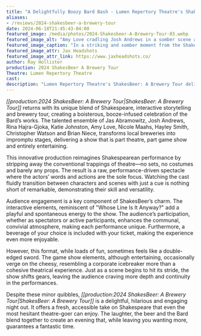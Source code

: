 ```yaml
---
title: "A Delightfully Boozy Bard Bash - Lumen Repertory Theatre's ShakesBeer: A Brewery Tour"
aliases:
- /reviews/2024-shakesbeer-a-brewery-tour
date: 2024-06-18T21:45:43-04:00
featured_image: /media/photos/2024-Shakesbeer-A-Brewery-Tour-03.webp
featured_image_alt: "Amy Love cradling Josh Andrews in a somber scene at a Shakespeare-themed performance in a brewery."
featured_image_caption: "In a striking and somber moment from the Shakespeare-themed brewery tour, Amy Love cradles an unresponsive Josh Andrews."
featured_image_attr: Jax Headshots
featured_image_attr_link: https://www.jaxheadshots.co/
author: Ray Hollister
production: 2024 ShakesBeer A Brewery Tour
Theatre: Lumen Repertory Theatre
cast: 
description: "Lumen Repertory Theatre's ShakesBeer: A Brewery Tour delivers a boozy, interactive Shakespeare experience blending theatre, game show antics and craft brews for a night of laughter and fun."
---
```

*[[production:2024 ShakesBeer: A Brewery Tour|ShakesBeer: A Brewery Tour]]* returns with its unique blend of Shakespeare, interactive storytelling and brewery tour, creating a boisterous, booze-infused celebration of the Bard’s works. The talented ensemble of Jas Abramowitz, Josh Andrews, Rina Hajra-Gjoka, Katie Johnston, Amy Love, Nicole Maahs, Hayley Smith, Christopher Watson and Brian Niece, transforms local breweries into impromptu stages, delivering a show that is part theatre, part game show and entirely entertaining.<!--more-->

This innovative production reimagines Shakespearean performance by stripping away the conventional trappings of theatre—no sets, no costumes and barely any props. The result is a raw, performance-driven spectacle where the actors’ words and actions are the sole focus. Watching the cast fluidly transition between characters and scenes with just a cue is nothing short of remarkable, demonstrating their skill and versatility.

Audience engagement is a key component of ShakesBeer’s charm. The interactive elements, reminiscent of "Whose Line Is It Anyway?" add a playful and spontaneous energy to the show. The audience’s participation, whether as spectators or active participants, enhances the communal, convivial atmosphere, making each performance unique. Furthermore, a beverage of your choice is included with your ticket, making the experience even more enjoyable.

However, this format, while loads of fun, sometimes feels like a double-edged sword. The game show elements, although entertaining, occasionally verge on the cheesy, resembling a corporate icebreaker more than a cohesive theatrical experience. Just as a scene begins to hit its stride, the show shifts gears, leaving the audience craving more depth and continuity in the performances.

Despite these minor quibbles, *[[production:2024 ShakesBeer: A Brewery Tour|ShakesBeer: A Brewery Tour]]* is a delightful, hilarious and engaging night out. It offers a fresh, accessible take on Shakespeare that even the most hesitant theatre-goer can enjoy. The laughter, the beer and the Bard blend together to create an evening that, while leaving you wanting more, guarantees a fantastic time.